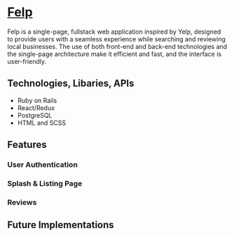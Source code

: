# <a href="https://felpp.herokuapp.com/" >Felp</a>
Felp is a single-page, fullstack web application inspired by Yelp, designed to provide users with a seamless experience while searching and reviewing local businesses. The use of both front-end and back-end technologies and the single-page architecture make it efficient and fast, and the interface is user-friendly.

## Technologies, Libaries, APIs
* Ruby on Rails
* React/Redux
* PostgreSQL
* HTML and SCSS

## Features

### User Authentication

### Splash & Listing Page

### Reviews

## Future Implementations
